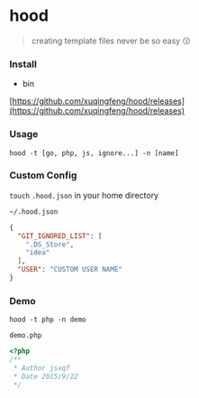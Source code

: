 # hood
>creating template files never be so easy :kissing:

### Install

- bin

[https://github.com/xuqingfeng/hood/releases](https://github.com/xuqingfeng/hood/releases)

### Usage

`hood -t [go, php, js, ignore...] -n [name]`

### Custom Config

`touch` `.hood.json` in your home directory

`~/.hood.json`

```json
{
  "GIT_IGNORED_LIST": [
    ".DS_Store",
    "idea"
  ],
  "USER": "CUSTOM USER NAME"
}
```

### Demo

`hood -t php -n demo`

`demo.php`

```php
<?php
/**
 * Author jsxqf
 * Date 2015/9/22
 */
```

